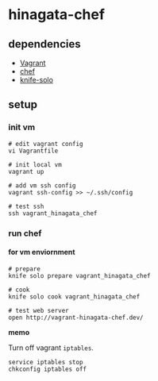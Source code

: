 hinagata-chef
====

## dependencies

- [Vagrant](https://www.vagrantup.com/)
- [chef](https://www.chef.io/chef/)
- [knife-solo](https://matschaffer.github.io/knife-solo/)

## setup

### init vm

```
# edit vagrant config
vi Vagrantfile

# init local vm
vagrant up

# add vm ssh config
vagrant ssh-config >> ~/.ssh/config

# test ssh
ssh vagrant_hinagata_chef
```

### run chef

#### for vm enviornment

```
# prepare
knife solo prepare vagrant_hinagata_chef

# cook
knife solo cook vagrant_hinagata_chef

# test web server
open http://vagrant-hinagata-chef.dev/
```

**memo**

Turn off vagrant `iptables`.

```
service iptables stop
chkconfig iptables off
```
